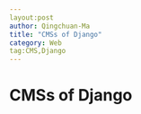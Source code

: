 ```yaml
---
layout:post
author: Qingchuan-Ma
title: "CMSs of Django"
category: Web
tag:CMS,Django
---
```



# CMSs of Django
